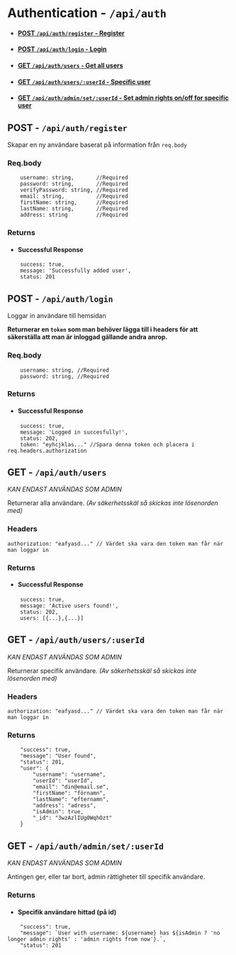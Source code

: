  # Authentication - `/api/auth`
 
* #### [POST   `/api/auth/register`                       - Register](https://github.com/Jaerker/AirBeanz-API-individual/blob/dev/documentation/authDocumentation.md#post---apiauthregister)
* #### [POST   `/api/auth/login`                          - Login](https://github.com/Jaerker/AirBeanz-API-individual/blob/dev/documentation/authDocumentation.md#post---apiauthlogin)
* #### [GET    `/api/auth/users`                          - Get all users](https://github.com/Jaerker/AirBeanz-API-individual/blob/dev/documentation/authDocumentation.md#get---apiauthusers-)
* #### [GET    `/api/auth/users/:userId`                  - Specific user](https://github.com/Jaerker/AirBeanz-API-individual/blob/dev/documentation/authDocumentation.md#get---apiauthusersuserid)
* #### [GET    `/api/auth/admin/set/:userId`              - Set admin rights on/off for specific user](https://github.com/Jaerker/AirBeanz-API-individual/blob/dev/documentation/authDocumentation.md#get---apiauthadminsetuserid)

 ## POST - `/api/auth/register`

Skapar en ny användare baserat på information från `req.body`

### Req.body
```
	username: string,		//Required
	password: string,		//Required
	verifyPassword: string, //Required
	email: string,			//Required
	firstName: string,		//Required
	lastName: string,		//Required
	address: string			//Required
```

### Returns

* #### Successful Response
```
	success: true,
	message: 'Successfully added user',
	status: 201 
```

## POST - `/api/auth/login`

Loggar in användare till hemsidan

**Returnerar en `token` som man behöver lägga till i headers för att säkerställa att man är inloggad gällande andra anrop.**

### Req.body
```
	username: string, //Required
	password: string, //Required
```

### Returns

* #### Successful Response
```
	success: true,
	message: 'Logged in succesfully!',
	status: 202,
	token: "eyhcjklas..." //Spara denna token och placera i req.headers.authorization
```

## GET - `/api/auth/users `
*KAN ENDAST ANVÄNDAS SOM ADMIN*

Returnerar alla användare.
*(Av säkerhetsskäl så skickas inte lösenorden med)*

### Headers
```
authorization: "eafyasd..." // Värdet ska vara den token man får när man loggar in 
```

### Returns

* #### Successful Response
```
	success: true,
	message: 'Active users found!',
	status: 202,
	users: [{...},{...}] 
```


## GET - `/api/auth/users/:userId`
*KAN ENDAST ANVÄNDAS SOM ADMIN*

Returnerar specifik användare.
*(Av säkerhetsskäl så skickas inte lösenorden med)*

### Headers
```
authorization: "eafyasd..." // Värdet ska vara den token man får när man loggar in 
```

### Returns

```
	"success": true,
	"message": "User found",
	"status": 201,
	"user": {
		"username": "username",
		"userId": "userId",
		"email": "din@email.se",
		"firstName": "förnamn",
		"lastName": "efternamn",
		"address": "adress",
		"isAdmin": true,
		"_id": "3wzAzlIUg0WqhOzt"
	}
```

## GET - `/api/auth/admin/set/:userId`
*KAN ENDAST ANVÄNDAS SOM ADMIN*

Antingen ger, eller tar bort, admin rättigheter till specifik användare.


### Returns

* #### Specifik användare hittad (på id)

```
	"success": true,
	"message": `User with username: ${username} has ${isAdmin ? 'no longer admin rights' : 'admin rights from now'}.`,
	"status": 201
```
